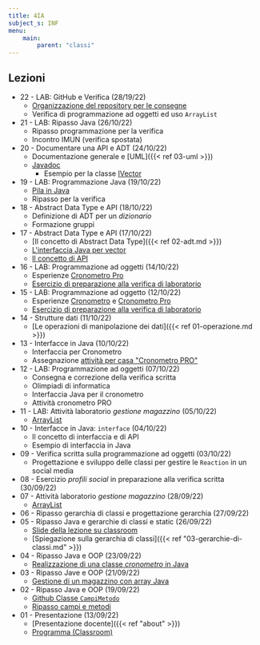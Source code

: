 ```yaml
---
title: 4IA
subject_s: INF
menu:
    main:
        parent: "classi"
---
```


## Lezioni
<!--
* 23 - LAB: Attività di gruppo Queue e Stack (02/11/22)
    * Pair programming
    * Abstract Data Type: *queue* e *stack*
    * Le interfacce `IQueue` e `IStack`
-->
* 22 - LAB: GitHub e Verifica (28/19/22)
    * [Organizzazione del repository per le consegne](https://classroom.google.com/c/NTQ2OTYxODYzNTg3/a/NTU5MjczNzczNDE1/details)
    * Verifica di programmazione ad oggetti ed uso `ArrayList`
* 21 - LAB: Ripasso Java (26/10/22)
    * Ripasso programmazione per la verifica
    * Incontro IMUN (verifica spostata)
* 20 - Documentare una API e ADT (24/10/22)
    * Documentazione generale e [UML]({{< ref 03-uml >}})
    * [Javadoc](https://classroom.google.com/c/NTQ2OTYxODYzNTg3/m/NTU2NjYwODAxMjQ0/details)
        * Esempio per la classe [IVector](https://github.com/ProfSchimd/teaching-material/blob/main/inf/datastructure/operations/IVector.java)
* 19 - LAB: Programmazione Java (19/10/22) 
    * [Pila in Java](https://classroom.google.com/c/NTQ2OTYxODYzNTg3/a/NTU3ODM0NzQzMTc0/details)
    * Ripasso per la verifica
* 18 - Abstract Data Type e API (18/10/22)
    * Definizione di ADT per un *dizionario*
    * Formazione gruppi
* 17 - Abstract Data Type e API (17/10/22)
    * [Il concetto di Abstract Data Type]({{< ref 02-adt.md >}})
    * [L'interfaccia Java per vector](https://github.com/ProfSchimd/teaching-material/blob/main/inf/datastructure/operations/IVector.java) 
    * [Il concetto di API](https://en.wikipedia.org/wiki/API)
* 16 - LAB: Programmazione ad oggetti (14/10/22)
    * Esperienze [Cronometro Pro](https://classroom.google.com/c/NTQ2OTYxODYzNTg3/a/NTU0OTMwMDcyMDUx/details)
    * [Esercizio di preparazione alla verifica di laboratorio](https://classroom.google.com/c/NTQ2OTYxODYzNTg3/a/NTU2MTI4NzQ1NjA2/details)
* 15 - LAB: Programmazione ad oggetto (12/10/22) 
    * Esperienze [Cronometro](https://classroom.google.com/c/NTQ2OTYxODYzNTg3/a/NTQ5MDI4NzIzNjA4/details) e [Cronometro Pro](https://classroom.google.com/c/NTQ2OTYxODYzNTg3/a/NTU0OTMwMDcyMDUx/details)
    * [Esercizio di preparazione alla verifica di laboratorio](https://classroom.google.com/c/NTQ2OTYxODYzNTg3/a/NTU2MTI4NzQ1NjA2/details)
* 14 - Strutture dati (11/10/22)
    * [Le operazioni di manipolazione dei dati]({{< ref 01-operazione.md >}}) 
* 13 - Interfacce in Java (10/10/22)
    * Interfaccia per Cronometro
    * Assegnazione [attività per casa "Cronometro PRO"](https://classroom.google.com/c/NTQ2OTYxODYzNTg3/a/NTU0OTMwMDcyMDUx/details)
* 12 - LAB: Programmazione ad oggetti (07/10/22)
    * Consegna e correzione della verifica scritta
    * Olimpiadi di informatica
    * Interfaccia Java per il cronometro
    * Attività cronometro PRO
* 11 - LAB: Attività laboratorio *gestione magazzino* (05/10/22)
    * [ArrayList](https://docs.oracle.com/javase/8/docs/api/java/util/ArrayList.html)
* 10 - Interfacce in Java: `interface` (04/10/22)
    * Il concetto di interfaccia e di API
    * Esempio di interfaccia in Java
* 09 - Verifica scritta sulla programmazione ad oggetti (03/10/22) 
    * Progettazione e sviluppo delle classi per gestire le `Reaction` in un social media
* 08 - Esercizio *profili social* in preparazione alla verifica scritta (30/09/22)
* 07 - Attività laboratorio *gestione magazzino* (28/09/22)
    * [ArrayList](https://docs.oracle.com/javase/8/docs/api/java/util/ArrayList.html)
* 06 - Ripasso gerarchia di classi e progettazione gerarchia (27/09/22)
* 05 - Ripasso Java e gerarchie di classi e static (26/09/22)
    * [Slide della lezione su classroom](https://classroom.google.com/c/NTQ2OTYxODYzNTg3/m/NTUwMDgwMDY1ODk1/details)
    * [Spiegazione sulla gerarchia di classi]({{< ref "03-gerarchie-di-classi.md" >}})
* 04 - Ripasso Java e OOP (23/09/22)
    * [Realizzazione di una classe *cronometro* in Java](https://classroom.google.com/c/NTQ2OTYxODYzNTg3/a/NTQ5MDI4NzIzNjA4/details)
* 03 - Ripasso Jave e OOP (21/09/22)
    * [Gestione di un magazzino con array Java](https://classroom.google.com/c/NTQ2OTYxODYzNTg3/a/NTQ5MDI3NzY4NzA5/details)
* 02 - Ripasso Java e OOP (19/09/22)
    * [Github Classe `CampiMetodo`](https://github.com/ProfSchimd/teaching-material/blob/main/inf/oop/CampiMetodi.java)
    * [Ripasso campi e metodi](https://classroom.google.com/c/NTQ2OTYxODYzNTg3/p/NTQ4NTcxNzM3MDM1/details)
* 01 - Presentazione (13/09/22)
    * [Presentazione docente]({{< ref "about" >}})
    * [Programma (Classroom)](https://classroom.google.com/c/NTQ2OTYxODYzNTg3/p/NTQ3NTI4MTQyMDkz/details)
